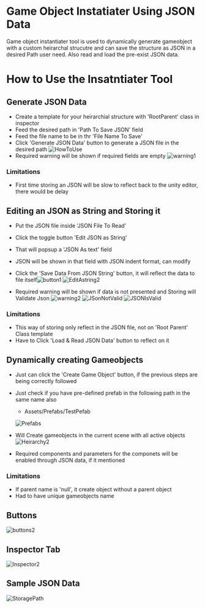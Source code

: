 # Game Object Instatiater Using JSON Data

Game object instantiater tool is used to dynamically generate gameobject with a custom heirarchal strucutre 
and can save the structure as JSON in a desired Path user need. Also read and load the pre-exist JSON data.

# How to Use the Insatntiater Tool #

## Generate JSON Data ##
   * Create a template for your heirarchial structure with 'RootParent' class in inspector 
   * Feed the desired path in 'Path To Save JSON' field
   * Feed the file name to be in thr 'File Name To Save'
   * Click 'Generate JSON Data' button to generate a JSON file in the desired path
     ![HowToUse](https://github.com/guru-1234/JSONEditor/assets/59476943/19581298-7306-4104-b7b9-a7e913067e2a)
  * Required warning will be shown if required fields are empty
    ![warning1](https://github.com/guru-1234/JSONEditor/assets/59476943/ab0eabfd-4c85-40c1-85bb-4dc227e5fd8e)
  ### Limitations ###
  * First time storing an JSON will be slow to reflect back to the unity editor, there would be delay

## Editing an JSON as String and Storing it ##
   * Put the JSON file inside 'JSON File To Read' 
   * Click the toggle button 'Edit JSON as String'
   * That will popsup a 'JSON As text' field
   * JSON will be shown in that field with JSON indent format, can modify
   * Click the 'Save Data From JSON String' button, it will reflect the data to file itself![button1](https://github.com/guru-1234/JSONEditor/assets/59476943/578d8140-e8d9-401a-8020-57f51b56cb5e)
     ![EditAstring2](https://github.com/guru-1234/JSONEditor/assets/59476943/2c3e880d-614e-4203-92a7-5aff8adcb9d7)

  * Required warning will be shown if data is not presented and Storing will Validate Json
    ![warning2](https://github.com/guru-1234/JSONEditor/assets/59476943/de48bb71-2745-4f7f-8dd8-bc7a4ae4478d)
    ![JSonNotValid](https://github.com/guru-1234/JSONEditor/assets/59476943/730ddf3c-80f0-4b41-9e65-6265d84e47f0)
    ![JSONIsValid](https://github.com/guru-1234/JSONEditor/assets/59476943/c272be72-53ce-4214-99a6-643f347c60e1)


  ### Limitations ###
  * This way of storing only reflect in the JSON file, not on 'Root Parent' Class template
  * Have to Click 'Load & Read JSON Data' button to reflect on it

## Dynamically creating Gameobjects ##
   * Just can click the 'Create Game Object' button, if the previous steps are being correctly followed 
   * Just check if you have pre-defined prefab in the following path in the same name also
       * Assets/Prefabs/TestPefab
         
        ![Prefabs](https://github.com/guru-1234/JSONEditor/assets/59476943/b9f95dfe-d252-40d9-b229-fbe038b5b3dd)
 
   * Will Create gameobjects in the current scene with all active objects
   ![Heirarchy2](https://github.com/guru-1234/JSONEditor/assets/59476943/929ae0ee-0466-44c8-8d82-badf431cac20)

 * Required components and parameters for the componets will be enabled through JSON data, if it mentioned
  ### Limitations ###
  * If parent name is 'null', it create object without a parent object
  * Had to have unique gameobjects name
## Buttons ##
![buttons2](https://github.com/guru-1234/JSONEditor/assets/59476943/6e06e5a6-777a-4582-8d9a-4bcce6c09263)

## Inspector Tab ##
![Inspector2](https://github.com/guru-1234/JSONEditor/assets/59476943/29d6425f-bac4-4224-99d9-0167c895ecaa)

## Sample JSON Data ##
![StoragePath](https://github.com/guru-1234/JSONEditor/assets/59476943/6d3df7fa-04f8-48c6-bc0f-5d0fcede884f)
